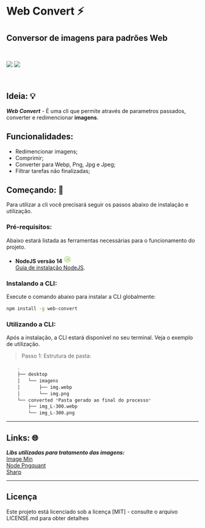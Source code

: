 # Web Convert ⚡
## Conversor de imagens para padrões Web

<br>
<p float="left">
 <img src="https://img.shields.io/badge/NPM-%23000000.svg?style=for-the-badge&logo=npm&logoColor=white">
 <img src="https://img.shields.io/badge/node.js-6DA55F?style=for-the-badge&logo=node.js&logoColor=white">
</p>
<br>

## Ideia: 💡
***Web Convert*** - É uma cli que permite através de parametros passados, converter e redimencionar **imagens**.

## Funcionalidades:
- Redimencionar imagens;
- Comprimir;
- Converter para Webp, Png, Jpg e Jpeg;
- Filtrar tarefas não finalizadas;

## Começando: 🚀
Para utilizar a cli você precisará seguir os passos abaixo de instalação e utilização.

### Pré-requisitos:
Abaixo estará listada as ferramentas necessárias para o funcionamento do projeto.
- **NodeJS versão 14** <img src="https://raw.githubusercontent.com/PKief/vscode-material-icon-theme/main/icons/nodejs.svg" height="20" /><br>
  [<ins>Guia de instalação NodeJS</ins>](https://nodejs.org/en/).
  
### Instalando a **CLI**:
Execute o comando abaixo para instalar a CLI globalmente:
   ```sh
   npm install -g web-convert
   ```  
  
### Utilizando a **CLI**:
Após a instalação, a CLI estará disponível no seu terminal. Veja o exemplo de utilização.

> Passo 1: Estrutura de pasta:
```sh
    .
    ├── desktop
    │   └── imagens
    │       ├── img.webp
    │       └── img.png
    └── converted *Pasta gerado ao final do processo*
        ├── img_L-300.webp
        └── img_L-300.png
```

---
## Links: 🌐
***Libs utilizadas para tratamento das imagens:***<br>
[<ins>Image Min</ins>](https://www.npmjs.com/package/imagemin) <br>
[<ins>Node Pngquant</ins>](https://www.npmjs.com/package/pngquant) <br>
[<ins>Sharp</ins>](https://www.npmjs.com/package/sharp) <br>

---
## Licença
Este projeto está licenciado sob a licença [MIT] - consulte o arquivo LICENSE.md para obter detalhes
